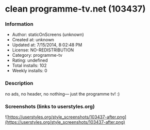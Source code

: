 # clean programme-tv.net (103437)

### Information
- Author: staticOnScreens (unknown)
- Created at: unknown
- Updated at: 7/15/2014, 8:02:48 PM
- License: NO-REDISTRIBUTION
- Category: programme-tv
- Rating: undefined
- Total installs: 102
- Weekly installs: 0


### Description
no ads, no header, no nothing— just the programme tv! :)


### Screenshots (links to userstyles.org)
![https://userstyles.org/style_screenshots/103437-after.png](https://userstyles.org/style_screenshots/103437-after.png)


